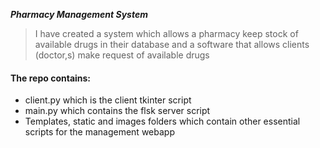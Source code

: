 <b><i>Pharmacy Management System</i></b>
> I have created a system which allows a pharmacy keep stock of available drugs in their database and a software that allows clients (doctor,s) make request of available drugs
#### The repo contains:
* client.py which is the client tkinter script
* main.py which contains the flsk server script
* Templates, static and images folders which contain other essential scripts for the management webapp